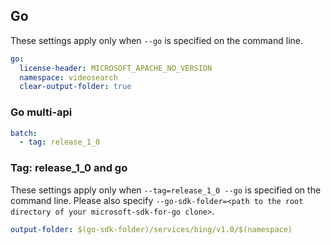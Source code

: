 ## Go

These settings apply only when `--go` is specified on the command line.

``` yaml $(go)
go:
  license-header: MICROSOFT_APACHE_NO_VERSION
  namespace: videosearch
  clear-output-folder: true
```

### Go multi-api

``` yaml $(go) && $(multiapi)
batch:
  - tag: release_1_0
```

### Tag: release_1_0 and go

These settings apply only when `--tag=release_1_0 --go` is specified on the command line.
Please also specify `--go-sdk-folder=<path to the root directory of your microsoft-sdk-for-go clone>`.

``` yaml $(tag) == 'release_1_0' && $(go)
output-folder: $(go-sdk-folder)/services/bing/v1.0/$(namespace)
```